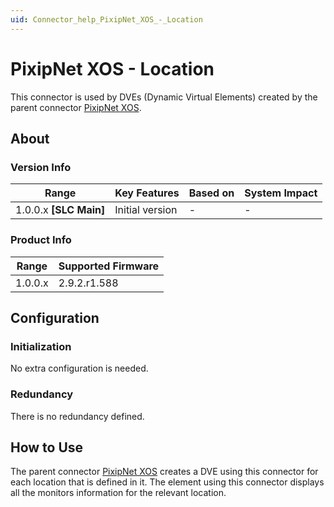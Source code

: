 ```yaml
---
uid: Connector_help_PixipNet_XOS_-_Location
---
```


# PixipNet XOS - Location

This connector is used by DVEs (Dynamic Virtual Elements) created by the parent connector [PixipNet XOS](xref:Connector_help_PixipNet_XOS).

## About

### Version Info

| **Range**                | **Key Features** | **Based on** | **System Impact** |
|--------------------------|------------------|--------------|-------------------|
| 1.0.0.x **\[SLC Main\]** | Initial version  | -            | -                 |

### Product Info

| Range     | Supported Firmware     |
|-----------|------------------------|
| 1.0.0.x   | 2.9.2.r1.588           |

## Configuration

### Initialization

No extra configuration is needed.

### Redundancy

There is no redundancy defined.

## How to Use

The parent connector [PixipNet XOS](xref:Connector_help_PixipNet_XOS) creates a DVE using this connector for each location that is defined in it. The element using this connector displays all the monitors information for the relevant location.
